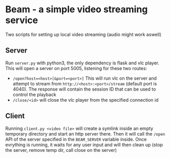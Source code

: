 # Beam - a simple video streaming service

Two scripts for setting up local video streaming (audio might work aswell)

## Server
Run `server.py` with python3, the only dependency is flask and vlc player. This will open a server on port 5005, listening for these two routes: 

* `/open?host=<host>[&port=<port>]` This will run vlc on the server and attempt to stream from `http://<host>:<port>/stream` (default port is 4040). The response will contain the session ID that can be used to control the playback
* `/close/<id>` will close the vlc player from the specified connection id


## Client

Running `client.py <video file>` will create a symlink inside an empty temporary directory and start an http server there. Then it will call the `/open` API of the server specified in the `BEAM_SERVER` variable inside. Once evrything is running, it waits for any user input and will then clean up (stop the server, remove temp dir, call close on the server)